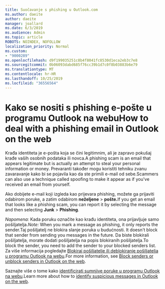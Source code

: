 ```yaml
---
title: Suočavanje s phishing u Outlook.com
ms.author: daeite
author: daeite
manager: joallard
ms.date: 6/3/2019
ms.audience: Admin
ms.topic: article
ROBOTS: NOINDEX, NOFOLLOW
localization_priority: Normal
ms.custom:
- "9000289"
ms.openlocfilehash: d9f199035251c8b4f8041fc8530d1eca2eb3c7e8
ms.sourcegitcommit: 0b06093dabd685f76cc39b1d7c0f8b03883b6e79
ms.translationtype: MT
ms.contentlocale: hr-HR
ms.lasthandoff: 10/25/2019
ms.locfileid: "36556564"
---
```

# <a name="how-to-deal-with-a-phishing-email-in-outlook-on-the-web"></a><span data-ttu-id="a91ae-102">Kako se nositi s phishing e-pošte u programu Outlook na webu</span><span class="sxs-lookup"><span data-stu-id="a91ae-102">How to deal with a phishing email in Outlook on the web</span></span>

<span data-ttu-id="a91ae-103">Krađa identiteta je e-pošta koja se čini legitimnim, ali je zapravo pokušaj krađe vaših osobnih podataka ili novca.</span><span class="sxs-lookup"><span data-stu-id="a91ae-103">A phishing scam is an email that appears legitimate but is actually an attempt to steal your personal information or money.</span></span> <span data-ttu-id="a91ae-104">Prevaranti također mogu koristiti tehniku zvanu zavaravanje kako bi se pojavila kao da ste primili e-mail od sebe.</span><span class="sxs-lookup"><span data-stu-id="a91ae-104">Scammers can also use a technique called spoofing to make it appear as if you've received an email from yourself.</span></span>

<span data-ttu-id="a91ae-105">Ako dobijete e-mail koji izgleda kao prijevara phishing, možete ga prijaviti odabirom poruke, a zatim odabirom **neželjene** > **pošte.**</span><span class="sxs-lookup"><span data-stu-id="a91ae-105">If you get an email that looks like a phishing scam, you can report it by selecting the message and then selecting **Junk** > **Phishing**.</span></span>

<span data-ttu-id="a91ae-106">*Napomena:* Kada poruku označite kao krađu identiteta, ona prijavljuje samo pošiljatelja.</span><span class="sxs-lookup"><span data-stu-id="a91ae-106">*Note:* When you mark a message as phishing, it only reports the sender.</span></span><span data-ttu-id="a91ae-107">Taj pošiljatelj ne blokira slanje poruka u budućnosti.</span><span class="sxs-lookup"><span data-stu-id="a91ae-107"> It doesn't block that sender from sending you messages in the future.</span></span> <span data-ttu-id="a91ae-108">Da biste blokirali pošiljatelja, morate dodati pošiljatelja na popis blokiranih pošiljatelja.</span><span class="sxs-lookup"><span data-stu-id="a91ae-108">To block the sender, you need to add the sender to your blocked senders list.</span></span> <span data-ttu-id="a91ae-109">Za više informacija pogledajte [Blokiraj pošiljatelje ili deblokiranje pošiljatelja u programu Outlook na webu](https://support.office.com/article/9bf812d4-6995-4d19-901a-76d6e26939b0).</span><span class="sxs-lookup"><span data-stu-id="a91ae-109">For more information, see [Block senders or unblock senders in Outlook on the web](https://support.office.com/article/9bf812d4-6995-4d19-901a-76d6e26939b0).</span></span>

<span data-ttu-id="a91ae-110">Saznajte više o tome kako [identificirati sumnjive poruke u programu Outlook na webu](https://support.office.com/article/3d44102b-6ce3-4f7c-a359-b623bec82206).</span><span class="sxs-lookup"><span data-stu-id="a91ae-110">Learn more about how to [identify suspicious messages in Outlook on the web](https://support.office.com/article/3d44102b-6ce3-4f7c-a359-b623bec82206).</span></span>